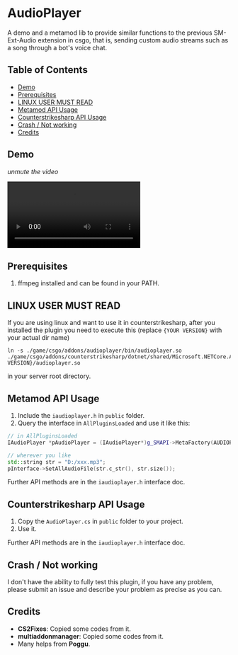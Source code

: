 # AudioPlayer
A demo and a metamod lib to provide similar functions to the previous SM-Ext-Audio extension in csgo, that is, sending custom audio streams such as a song through a bot's voice chat.

## Table of Contents
- [Demo](#demo)
- [Prerequisites](#prerequisites)
- [LINUX USER MUST READ](#linux-user-must-read)
- [Metamod API Usage](#metamod-api-usage)
- [Counterstrikesharp API Usage](#counterstrikesharp-api-usage)
- [Crash / Not working](#crash--not-working)
- [Credits](#credits)

## Demo
*unmute the video*
<div><video controls src="https://github.com/user-attachments/assets/27ca1fd5-6ae7-4d1f-be66-aa0bbea2fa22"></video></div>

## Prerequisites
1. ffmpeg installed and can be found in your PATH.

## LINUX USER MUST READ
If you are using linux and want to use it in counterstrikesharp, after you installed the plugin you need to execute this (replace `{YOUR VERSION}` with your actual dir name)
```
ln -s ./game/csgo/addons/audioplayer/bin/audioplayer.so ./game/csgo/addons/counterstrikesharp/dotnet/shared/Microsoft.NETCore.App/{YOUR VERSION}/audioplayer.so
```
in your server root directory.

## Metamod API Usage
1. Include the `iaudioplayer.h` in `public` folder.
2. Query the interface in `AllPluginsLoaded` and use it like this:
```c++
// in AllPluginsLoaded
IAudioPlayer *pAudioPlayer = (IAudioPlayer*)g_SMAPI->MetaFactory(AUDIOPLAYER_INTERFACE, nullptr, nullptr);

// wherever you like
std::string str = "D:/xxx.mp3";
pInterface->SetAllAudioFile(str.c_str(), str.size());
```
Further API methods are in the `iaudioplayer.h` interface doc.

## Counterstrikesharp API Usage
1. Copy the `AudioPlayer.cs` in `public` folder to your project.
2. Use it.

Further API methods are in the `iaudioplayer.h` interface doc.

## Crash / Not working
I don't have the ability to fully test this plugin, if you have any problem, please submit an issue and describe your problem as precise as you can.

## Credits
- **CS2Fixes**: Copied some codes from it.
- **multiaddonmanager**: Copied some codes from it.
- Many helps from **Poggu**.
